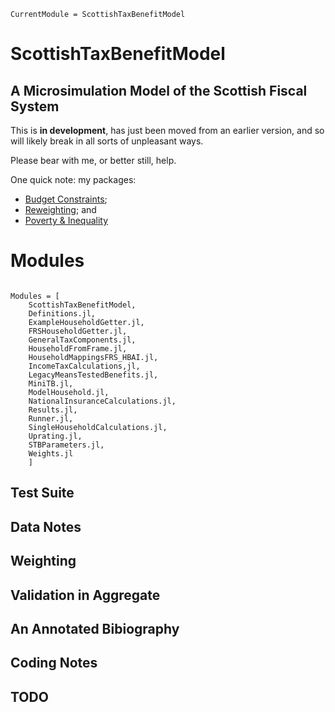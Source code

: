 ```@meta
CurrentModule = ScottishTaxBenefitModel
```

# ScottishTaxBenefitModel

## A  Microsimulation Model of the Scottish Fiscal System

This is **in development**, has just been moved from an earlier version, and so will likely break in all sorts of unpleasant ways.

Please bear with me, or better still, help.

One quick note: my packages:

* [Budget Constraints](https://github.com/grahamstark/BudgetConstraints.jl);
* [Reweighting](https://github.com/grahamstark/SurveyDataWeighting.jl); and
* [Poverty & Inequality](https://github.com/grahamstark/PovertyAndInequalityMeasures.jl)


# Modules

```@index
```

```@autodocs
Modules = [
    ScottishTaxBenefitModel,
    Definitions.jl,
    ExampleHouseholdGetter.jl,
    FRSHouseholdGetter.jl,
    GeneralTaxComponents.jl,
    HouseholdFromFrame.jl,
    HouseholdMappingsFRS_HBAI.jl,
    IncomeTaxCalculations,jl,
    LegacyMeansTestedBenefits.jl,
    MiniTB.jl,
    ModelHousehold.jl,
    NationalInsuranceCalculations.jl,
    Results.jl,
    Runner.jl,
    SingleHouseholdCalculations.jl,
    Uprating.jl,
    STBParameters.jl,
    Weights.jl
    ]
```

## Test Suite 

## Data Notes

## Weighting

## Validation in Aggregate

## An Annotated Bibiography

## Coding Notes

## TODO



